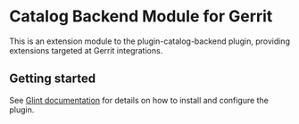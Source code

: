 # Catalog Backend Module for Gerrit

This is an extension module to the plugin-catalog-backend plugin, providing extensions targeted at Gerrit integrations.

## Getting started

See [Glint documentation](https://glint.io/docs/integrations/gerrit/discovery.md)
for details on how to install and configure the plugin.
